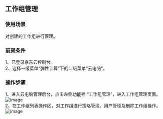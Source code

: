 ## 工作组管理
### 使用场景
对创建的工作组进行管理。<br>
### 前提条件
1、已登录京东云控制台。<br>
2、选择一级菜单“弹性计算”下的二级菜单“云电脑”。<br>
### 操作步骤
1、进入云电脑管理后台，点击左侧功能栏  “工作组管理”，进入工作组管理页面。<br>
![image](https://user-images.githubusercontent.com/103625856/172819795-ee39a7c1-924b-4df1-a609-3aeb1bb09def.png)<br>
2、在工作组列表操作区，对工作组进行策略管理、用户管理及删除工作组操作。<br>
![image](https://user-images.githubusercontent.com/103625856/172820171-a6a38477-fc3d-40e1-8a9b-0a88c7a46fa5.png)<br>
